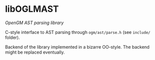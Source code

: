 # libOGLMAST

*OpenGM AST parsing library*

C-style interface to AST parsing through `ogm/ast/parse.h`
(see `include/` folder).

Backend of the library implemented in a bizarre OO-style. The backend might
be replaced eventually.
